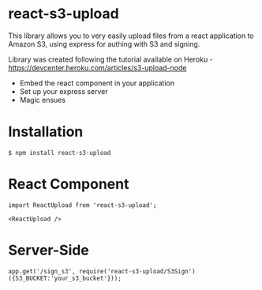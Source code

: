 # react-s3-upload

This library allows you to very easily upload files from a react application to Amazon S3, using express for authing with S3 and signing.

Library was created following the tutorial available on Heroku - https://devcenter.heroku.com/articles/s3-upload-node

  - Embed the react component in your application
  - Set up your express server
  - Magic ensues

# Installation

    $ npm install react-s3-upload

# React Component

    import ReactUpload from 'react-s3-upload';

    <ReactUpload />



# Server-Side

    app.get('/sign_s3', require('react-s3-upload/S3Sign')({S3_BUCKET:'your_s3_bucket'}));
